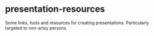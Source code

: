 # presentation-resources
Some links, tools and  resources for creating presentations. Particularly targeted to non-artsy persons.  
